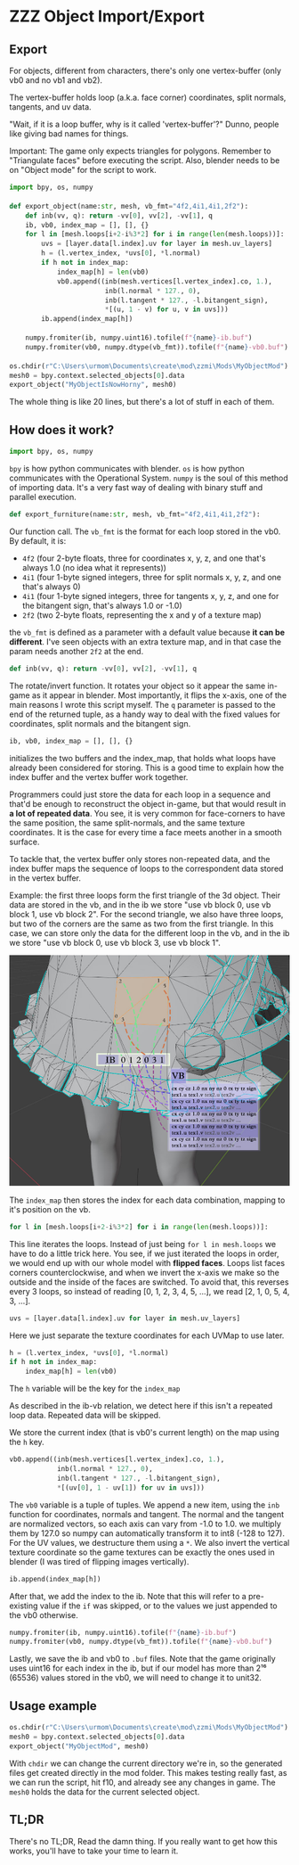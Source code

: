 # ZZZ Object Import/Export

## Export

For objects, different from characters, there's only one vertex-buffer (only vb0 and no vb1 and vb2).

The vertex-buffer holds loop (a.k.a. face corner) coordinates, split normals, tangents, and uv data.

"Wait, if it is a loop buffer, why is it called 'vertex-buffer'?"
Dunno, people like giving bad names for things.

Important: The game only expects triangles for polygons. Remember to "Triangulate faces" before executing the script. Also, blender needs to be on "Object mode" for the script to work.

```py
import bpy, os, numpy

def export_object(name:str, mesh, vb_fmt="4f2,4i1,4i1,2f2"):
    def inb(vv, q): return -vv[0], vv[2], -vv[1], q
    ib, vb0, index_map = [], [], {}
    for l in [mesh.loops[i+2-i%3*2] for i in range(len(mesh.loops))]:
        uvs = [layer.data[l.index].uv for layer in mesh.uv_layers]
        h = (l.vertex_index, *uvs[0], *l.normal)
        if h not in index_map:
            index_map[h] = len(vb0)
            vb0.append((inb(mesh.vertices[l.vertex_index].co, 1.),
                        inb(l.normal * 127., 0),
                        inb(l.tangent * 127., -l.bitangent_sign),
                        *[(u, 1 - v) for u, v in uvs]))
        ib.append(index_map[h])

    numpy.fromiter(ib, numpy.uint16).tofile(f"{name}-ib.buf")
    numpy.fromiter(vb0, numpy.dtype(vb_fmt)).tofile(f"{name}-vb0.buf")

os.chdir(r"C:\Users\urmom\Documents\create\mod\zzmi\Mods\MyObjectMod")
mesh0 = bpy.context.selected_objects[0].data
export_object("MyObjectIsNowHorny", mesh0)
```

The whole thing is like 20 lines, but there's a lot of stuff in each of them.

## How does it work?

```py
import bpy, os, numpy
```

`bpy` is how python communicates with blender.
`os` is how python communicates with the Operational System.
`numpy` is the soul of this method of importing data. It's a very fast way of dealing with binary stuff and parallel execution.

```py
def export_furniture(name:str, mesh, vb_fmt="4f2,4i1,4i1,2f2"):
```

Our function call. The `vb_fmt` is the format for each loop stored in the vb0. By default, it is:
- `4f2` (four 2-byte floats, three for coordinates x, y, z, and one that's always 1.0 (no idea what it represents))
- `4i1` (four 1-byte signed integers, three for split normals x, y, z, and one that's always 0)
- `4i1` (four 1-byte signed integers, three for tangents x, y, z, and one for the bitangent sign, that's always 1.0 or -1.0)
- `2f2` (two 2-byte floats, representing the x and y of a texture map)

the `vb_fmt` is defined as a parameter with a default value because **it can be different**. I've seen objects with an extra texture map, and in that case the param needs another `2f2` at the end.

```py 
def inb(vv, q): return -vv[0], vv[2], -vv[1], q
```
The rotate/invert function. It rotates your object so it appear the same in-game as it appear in blender. Most importantly, it flips the x-axis, one of the main reasons I wrote this script myself. The `q` parameter is passed to the end of the returned tuple, as a handy way to deal with the fixed values for coordinates, split normals and the bitangent sign.

```py
ib, vb0, index_map = [], [], {}
```

initializes the two buffers and the index_map, that holds what loops have already been considered for storing. This is a good time to explain how the index buffer and the vertex buffer work together.

Programmers could just store the data for each loop in a sequence and that'd be enough to reconstruct the object in-game, but that would result in **a lot of repeated data**. You see, it is very common for face-corners to have the same position, the same split-normals, and the same texture coordinates. It is the case for every time a face meets another in a smooth surface.

To tackle that, the vertex buffer only stores non-repeated data, and the index buffer maps the sequence of loops to the correspondent data stored in the vertex buffer.

Example: the first three loops form the first triangle of the 3d object. Their data are stored in the vb, and in the ib we store "use vb block 0, use vb block 1, use vb block 2". For the second triangle, we also have three loops, but two of the corners are the same as two from the first triangle. In this case, we can store only the data for the different loop in the vb, and in the ib we store "use vb block 0, use vb block 3, use vb block 1".

![vb-ib](./assets/ib-vb.jpg)

The `index_map` then stores the index for each data combination, mapping to it's position on the vb.

```py
for l in [mesh.loops[i+2-i%3*2] for i in range(len(mesh.loops))]:
```
This line iterates the loops. Instead of just being `for l in mesh.loops` we have to do a little trick here. You see, if we just iterated the loops in order, we would end up with our whole model with **flipped faces**. Loops list faces corners counterclockwise, and when we invert the x-axis we make so the outside and the inside of the faces are switched.
To avoid that, this reverses every 3 loops, so instead of reading [0, 1, 2, 3, 4, 5, ...], we read [2, 1, 0, 5, 4, 3, ...].

```py
uvs = [layer.data[l.index].uv for layer in mesh.uv_layers]
```
Here we just separate the texture coordinates for each UVMap to use later.

```py
h = (l.vertex_index, *uvs[0], *l.normal)
if h not in index_map:
    index_map[h] = len(vb0)
```
The `h` variable will be the key for the `index_map`

As described in the ib-vb relation, we detect here if this isn't a repeated loop data. Repeated data will be skipped.

We store the current index (that is vb0's current length) on the map using the `h` key.

```py
vb0.append((inb(mesh.vertices[l.vertex_index].co, 1.),
            inb(l.normal * 127., 0),
            inb(l.tangent * 127., -l.bitangent_sign),
            *[(uv[0], 1 - uv[1]) for uv in uvs]))
```
The `vb0` variable is a tuple of tuples. We append a new item, using the `inb` function for coordinates, normals and tangent.
The normal and the tangent are normalized vectors, so each axis can vary from -1.0 to 1.0. we multiply them by 127.0 so numpy can automatically transform it to int8 (-128 to 127).
For the UV values, we destructure them using a `*`. We also invert the vertical texture coordinate so the game textures can be exactly the ones used in blender (I was tired of flipping images vertically).

```py
ib.append(index_map[h])
```
After that, we add the index to the ib. Note that this will refer to a pre-existing value if the `if` was skipped, or to the values we just appended to the vb0 otherwise.

```py
numpy.fromiter(ib, numpy.uint16).tofile(f"{name}-ib.buf")
numpy.fromiter(vb0, numpy.dtype(vb_fmt)).tofile(f"{name}-vb0.buf")
```
Lastly, we save the ib and vb0 to `.buf` files. Note that the game originally uses uint16 for each index in the ib, but if our model has more than 2¹⁶ (65536) values stored in the vb0, we will need to change it to unit32.

## Usage example

```py
os.chdir(r"C:\Users\urmom\Documents\create\mod\zzmi\Mods\MyObjectMod")
mesh0 = bpy.context.selected_objects[0].data
export_object("MyObjectMod", mesh0)
```
With `chdir` we can change the current directory we're in, so the generated files get created directly in the mod folder. This makes testing really fast, as we can run the script, hit f10, and already see any changes in game.
The `mesh0` holds the data for the current selected object.

## TL;DR
There's no TL;DR, Read the damn thing. If you really want to get how this works, you'll have to take your time to learn it. 
